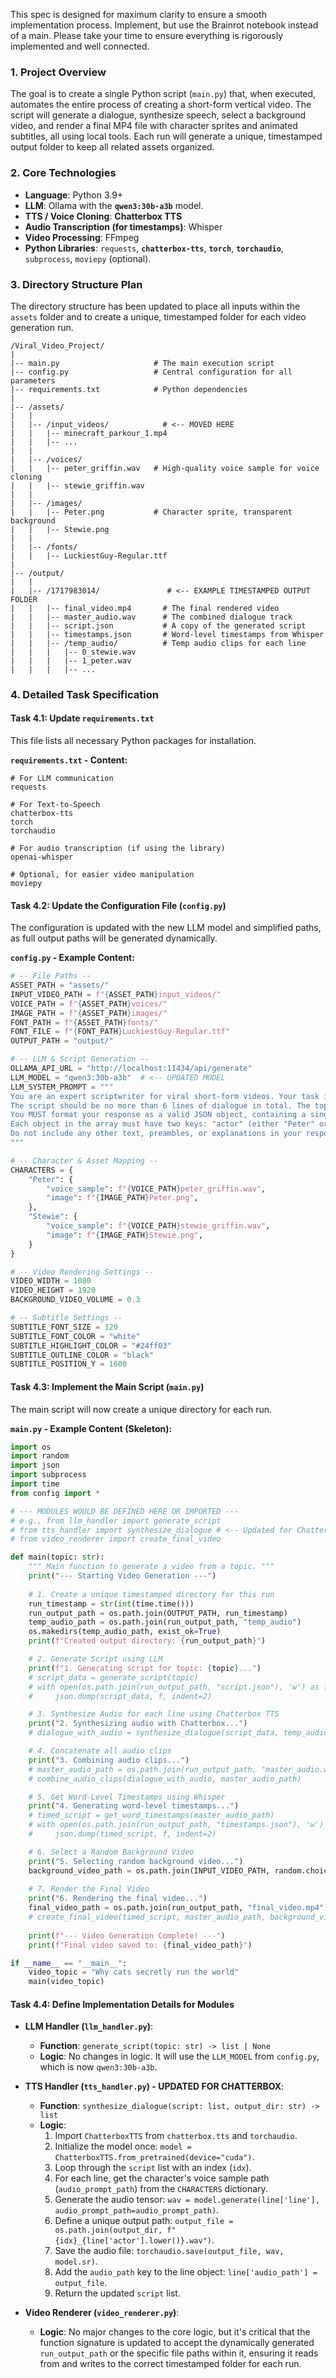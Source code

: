 This spec is designed for maximum clarity to ensure a smooth implementation process. Implement, but use the Brainrot notebook instead of a main. Please take your time to ensure everything is rigorously implemented and well connected.

### **1. Project Overview**

The goal is to create a single Python script (`main.py`) that, when executed, automates the entire process of creating a short-form vertical video. The script will generate a dialogue, synthesize speech, select a background video, and render a final MP4 file with character sprites and animated subtitles, all using local tools. Each run will generate a unique, timestamped output folder to keep all related assets organized.

### **2. Core Technologies**

* **Language**: Python 3.9+
* **LLM**: Ollama with the **`qwen3:30b-a3b`** model.
* **TTS / Voice Cloning**: **Chatterbox TTS**
* **Audio Transcription (for timestamps)**: Whisper
* **Video Processing**: FFmpeg
* **Python Libraries**: `requests`, **`chatterbox-tts`**, **`torch`**, **`torchaudio`**, `subprocess`, `moviepy` (optional).

### **3. Directory Structure Plan**

The directory structure has been updated to place all inputs within the `assets` folder and to create a unique, timestamped folder for each video generation run.

```
/Viral_Video_Project/
|
|-- main.py                     # The main execution script
|-- config.py                   # Central configuration for all parameters
|-- requirements.txt            # Python dependencies
|
|-- /assets/
|   |
|   |-- /input_videos/            # <-- MOVED HERE
|   |   |-- minecraft_parkour_1.mp4
|   |   |-- ...
|   |
|   |-- /voices/
|   |   |-- peter_griffin.wav   # High-quality voice sample for voice cloning
|   |   |-- stewie_griffin.wav
|   |
|   |-- /images/
|   |   |-- Peter.png           # Character sprite, transparent background
|   |   |-- Stewie.png
|   |
|   |-- /fonts/
|   |   |-- LuckiestGuy-Regular.ttf
|
|-- /output/
|   |
|   |-- /1717983014/               # <-- EXAMPLE TIMESTAMPED OUTPUT FOLDER
|   |   |-- final_video.mp4       # The final rendered video
|   |   |-- master_audio.wav      # The combined dialogue track
|   |   |-- script.json           # A copy of the generated script
|   |   |-- timestamps.json       # Word-level timestamps from Whisper
|   |   |-- /temp_audio/          # Temp audio clips for each line
|   |   |   |-- 0_stewie.wav
|   |   |   |-- 1_peter.wav
|   |   |   |-- ...
```

### **4. Detailed Task Specification**

#### **Task 4.1: Update `requirements.txt`**

This file lists all necessary Python packages for installation.

**`requirements.txt` - Content:**
```
# For LLM communication
requests

# For Text-to-Speech
chatterbox-tts
torch
torchaudio

# For audio transcription (if using the library)
openai-whisper

# Optional, for easier video manipulation
moviepy
```

#### **Task 4.2: Update the Configuration File (`config.py`)**

The configuration is updated with the new LLM model and simplified paths, as full output paths will be generated dynamically.

**`config.py` - Example Content:**
```python
# -- File Paths --
ASSET_PATH = "assets/"
INPUT_VIDEO_PATH = f"{ASSET_PATH}input_videos/"
VOICE_PATH = f"{ASSET_PATH}voices/"
IMAGE_PATH = f"{ASSET_PATH}images/"
FONT_PATH = f"{ASSET_PATH}fonts/"
FONT_FILE = f"{FONT_PATH}LuckiestGuy-Regular.ttf"
OUTPUT_PATH = "output/"

# -- LLM & Script Generation --
OLLAMA_API_URL = "http://localhost:11434/api/generate"
LLM_MODEL = "qwen3:30b-a3b"  # <-- UPDATED MODEL
LLM_SYSTEM_PROMPT = """
You are an expert scriptwriter for viral short-form videos. Your task is to write a short, funny, and engaging conversation between Peter Griffin and Stewie Griffin.
The script should be no more than 6 lines of dialogue in total. The topic of the conversation will be provided by the user.
You MUST format your response as a valid JSON object, containing a single key "script" which is an array of objects.
Each object in the array must have two keys: "actor" (either "Peter" or "Stewie") and "line" (the character's dialogue).
Do not include any other text, preambles, or explanations in your response.
"""

# -- Character & Asset Mapping --
CHARACTERS = {
    "Peter": {
        "voice_sample": f"{VOICE_PATH}peter_griffin.wav",
        "image": f"{IMAGE_PATH}Peter.png",
    },
    "Stewie": {
        "voice_sample": f"{VOICE_PATH}stewie_griffin.wav",
        "image": f"{IMAGE_PATH}Stewie.png",
    }
}

# -- Video Rendering Settings --
VIDEO_WIDTH = 1080
VIDEO_HEIGHT = 1920
BACKGROUND_VIDEO_VOLUME = 0.3

# -- Subtitle Settings --
SUBTITLE_FONT_SIZE = 120
SUBTITLE_FONT_COLOR = "white"
SUBTITLE_HIGHLIGHT_COLOR = "#24ff03"
SUBTITLE_OUTLINE_COLOR = "black"
SUBTITLE_POSITION_Y = 1600
```

#### **Task 4.3: Implement the Main Script (`main.py`)**

The main script will now create a unique directory for each run.

**`main.py` - Example Content (Skeleton):**
```python
import os
import random
import json
import subprocess
import time
from config import *

# --- MODULES WOULD BE DEFINED HERE OR IMPORTED ---
# e.g., from llm_handler import generate_script
# from tts_handler import synthesize_dialogue # <-- Updated for Chatterbox
# from video_renderer import create_final_video

def main(topic: str):
    """ Main function to generate a video from a topic. """
    print("--- Starting Video Generation ---")
    
    # 1. Create a unique timestamped directory for this run
    run_timestamp = str(int(time.time()))
    run_output_path = os.path.join(OUTPUT_PATH, run_timestamp)
    temp_audio_path = os.path.join(run_output_path, "temp_audio")
    os.makedirs(temp_audio_path, exist_ok=True)
    print(f"Created output directory: {run_output_path}")

    # 2. Generate Script using LLM
    print(f"1. Generating script for topic: {topic}...")
    # script_data = generate_script(topic)
    # with open(os.path.join(run_output_path, "script.json"), 'w') as f:
    #     json.dump(script_data, f, indent=2)

    # 3. Synthesize Audio for each line using Chatterbox TTS
    print("2. Synthesizing audio with Chatterbox...")
    # dialogue_with_audio = synthesize_dialogue(script_data, temp_audio_path)

    # 4. Concatenate all audio clips
    print("3. Combining audio clips...")
    # master_audio_path = os.path.join(run_output_path, "master_audio.wav")
    # combine_audio_clips(dialogue_with_audio, master_audio_path)

    # 5. Get Word-Level Timestamps using Whisper
    print("4. Generating word-level timestamps...")
    # timed_script = get_word_timestamps(master_audio_path)
    # with open(os.path.join(run_output_path, "timestamps.json"), 'w') as f:
    #     json.dump(timed_script, f, indent=2)

    # 6. Select a Random Background Video
    print("5. Selecting random background video...")
    background_video_path = os.path.join(INPUT_VIDEO_PATH, random.choice(os.listdir(INPUT_VIDEO_PATH)))
    
    # 7. Render the Final Video
    print("6. Rendering the final video...")
    final_video_path = os.path.join(run_output_path, "final_video.mp4")
    # create_final_video(timed_script, master_audio_path, background_video_path, final_video_path)
    
    print(f"--- Video Generation Complete! ---")
    print(f"Final video saved to: {final_video_path}")

if __name__ == "__main__":
    video_topic = "Why cats secretly run the world"
    main(video_topic)
```

#### **Task 4.4: Define Implementation Details for Modules**

* **LLM Handler (`llm_handler.py`)**:
    * **Function**: `generate_script(topic: str) -> list | None`
    * **Logic**: No changes in logic. It will use the `LLM_MODEL` from `config.py`, which is now `qwen3:30b-a3b`.

* **TTS Handler (`tts_handler.py`) - UPDATED FOR CHATTERBOX**:
    * **Function**: `synthesize_dialogue(script: list, output_dir: str) -> list`
    * **Logic**:
        1.  Import `ChatterboxTTS` from `chatterbox.tts` and `torchaudio`.
        2.  Initialize the model once: `model = ChatterboxTTS.from_pretrained(device="cuda")`.
        3.  Loop through the `script` list with an index (`idx`).
        4.  For each line, get the character's voice sample path (`audio_prompt_path`) from the `CHARACTERS` dictionary.
        5.  Generate the audio tensor: `wav = model.generate(line['line'], audio_prompt_path=audio_prompt_path)`.
        6.  Define a unique output path: `output_file = os.path.join(output_dir, f"{idx}_{line['actor'].lower()}.wav")`.
        7.  Save the audio file: `torchaudio.save(output_file, wav, model.sr)`.
        8.  Add the `audio_path` key to the line object: `line['audio_path'] = output_file`.
        9.  Return the updated `script` list.

* **Video Renderer (`video_renderer.py`)**:
    * **Logic**: No major changes to the core logic, but it's critical that the function signature is updated to accept the dynamically generated `run_output_path` or the specific file paths within it, ensuring it reads from and writes to the correct timestamped folder for each run.
